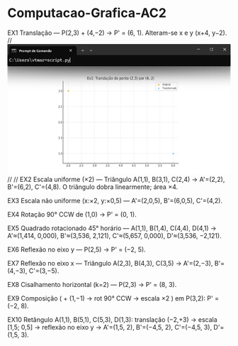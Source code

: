 # Computacao-Grafica-AC2

EX1
Translação — P(2,3) + (4,−2) -> P' = (6, 1).
Alteram-se x e y (x+4, y−2).
//
![image alt](https://github.com/victorhwang520/Computacao-Grafica-AC2/blob/5a8a98769efb26809f2604684042bcb8255da755/fotos/EX1.png)
//
//
EX2
Escala uniforme (×2) — Triângulo A(1,1), B(3,1), C(2,4) ->
A'=(2,2), B'=(6,2), C'=(4,8).
O triângulo dobra linearmente; área ×4.

EX3
Escala não uniforme (x:×2, y:×0,5) —
A'=(2,0,5), B'=(6,0,5), C'=(4,2).

EX4
Rotação 90° CCW de (1,0) -> P' = (0, 1).

EX5
Quadrado rotacionado 45° horário — A(1,1), B(1,4), C(4,4), D(4,1) ->
A'≈(1,414, 0,000), B'≈(3,536, 2,121), C'≈(5,657, 0,000), D'≈(3,536, −2,121).

EX6
Reflexão no eixo y — P(2,5) -> P' = (−2, 5).

EX7
Reflexão no eixo x — Triângulo A(2,3), B(4,3), C(3,5) ->
A'=(2,−3), B'=(4,−3), C'=(3,−5).

EX8
Cisalhamento horizontal (k=2) — P(2,3) -> P' = (8, 3).

EX9
Composição ( + (1,−1) -> rot 90° CCW -> escala ×2 ) em P(3,2):
P' = (−2, 8).

EX10
Retângulo A(1,1), B(5,1), C(5,3), D(1,3):
translação (−2,+3) -> escala [1,5; 0,5] -> reflexão no eixo y ->
A'=(1,5, 2), B'=(−4,5, 2), C'=(−4,5, 3), D'=(1,5, 3).

